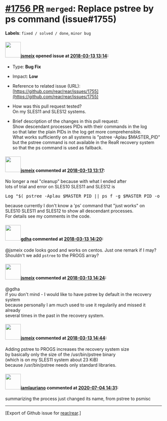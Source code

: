 [\#1756 PR](https://github.com/rear/rear/pull/1756) `merged`: Replace pstree by ps command (issue\#1755)
========================================================================================================

**Labels**: `fixed / solved / done`, `minor bug`

#### <img src="https://avatars.githubusercontent.com/u/1788608?u=925fc54e2ce01551392622446ece427f51e2f0ce&v=4" width="50">[jsmeix](https://github.com/jsmeix) opened issue at [2018-03-13 13:14](https://github.com/rear/rear/pull/1756):

-   Type: **Bug Fix**

-   Impact: **Low**

-   Reference to related issue (URL):  
    [https://github.com/rear/rear/issues/1755](https://github.com/rear/rear/issues/1755)

-   How was this pull request tested?  
    On my SLES11 and SLES12 systems.

-   Brief description of the changes in this pull request:  
    Show descendant processes PIDs with their commands in the log  
    so that later the plain PIDs in the log get more comprehensible.  
    What works sufficiently on all systems is "pstree -Aplau
    $MASTER\_PID"  
    but the pstree command is not available in the ReaR recovery
    system  
    so that the ps command is used as fallback.

#### <img src="https://avatars.githubusercontent.com/u/1788608?u=925fc54e2ce01551392622446ece427f51e2f0ce&v=4" width="50">[jsmeix](https://github.com/jsmeix) commented at [2018-03-13 13:17](https://github.com/rear/rear/pull/1756#issuecomment-372661668):

No longer a real "cleanup" because with what I ended after  
lots of trial and error on SLES10 SLES11 and SLES12 is

<pre>
Log "$( pstree -Aplau $MASTER_PID || ps f -g $MASTER_PID -o pid,args || ps --ppid $MASTER_PID -o pid,args )"
</pre>

because currently I don't know a 'ps' command that "just works" on  
SLES10 SLES11 and SLES12 to show all descendant processes.  
For details see my comments in the code.

#### <img src="https://avatars.githubusercontent.com/u/888633?u=cdaeb31efcc0048d3619651aa18dd4b76e636b21&v=4" width="50">[gdha](https://github.com/gdha) commented at [2018-03-13 14:20](https://github.com/rear/rear/pull/1756#issuecomment-372681636):

@jsmeix code looks good and works on centos. Just one remark if I may?
Shouldn't we add `pstree` to the PROGS array?

#### <img src="https://avatars.githubusercontent.com/u/1788608?u=925fc54e2ce01551392622446ece427f51e2f0ce&v=4" width="50">[jsmeix](https://github.com/jsmeix) commented at [2018-03-13 14:24](https://github.com/rear/rear/pull/1756#issuecomment-372682867):

@gdha  
if you don't mind - I would like to have pstree by default in the
recovery system  
because personally I am much used to use it regularily and missed it
already  
several times in the past in the recovery system.

#### <img src="https://avatars.githubusercontent.com/u/1788608?u=925fc54e2ce01551392622446ece427f51e2f0ce&v=4" width="50">[jsmeix](https://github.com/jsmeix) commented at [2018-03-13 14:44](https://github.com/rear/rear/pull/1756#issuecomment-372689999):

Adding pstree to PROGS increases the recovery system size  
by basically only the size of the /usr/bin/pstree binary  
(which is on my SLES11 system about 23 KiB)  
because /usr/bin/pstree needs only standard libraries.

#### <img src="https://avatars.githubusercontent.com/u/21109538?u=0b36009b34786f80b25f1455dc6cff1c67cd7d38&v=4" width="50">[iamlauriano](https://github.com/iamlauriano) commented at [2020-07-04 14:31](https://github.com/rear/rear/pull/1756#issuecomment-653773053):

summarizing the process just changed its name, from pstree to psmisc

------------------------------------------------------------------------

\[Export of Github issue for
[rear/rear](https://github.com/rear/rear).\]
